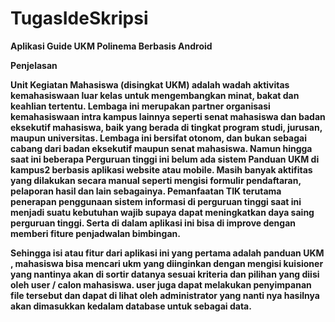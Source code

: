# TugasIdeSkripsi
<b>Aplikasi Guide UKM Polinema Berbasis Android <b>
  
Penjelasan

  Unit Kegiatan Mahasiswa (disingkat UKM) adalah wadah aktivitas kemahasiswaan luar kelas untuk mengembangkan minat, bakat dan keahlian tertentu. Lembaga ini merupakan partner organisasi kemahasiswaan intra kampus lainnya seperti senat mahasiswa dan badan eksekutif mahasiswa, baik yang berada di tingkat program studi, jurusan, maupun universitas. Lembaga ini bersifat otonom, dan bukan sebagai cabang dari badan eksekutif maupun senat mahasiswa.
Namun hingga saat ini beberapa Perguruan tinggi ini belum ada sistem Panduan UKM di kampus2 berbasis aplikasi website atau mobile. Masih banyak aktifitas yang dilakukan secara manual seperti mengisi formulir pendaftaran, pelaporan hasil dan lain sebagainya. Pemanfaatan TIK terutama penerapan penggunaan sistem informasi di perguruan tinggi saat ini menjadi suatu kebutuhan wajib supaya dapat meningkatkan daya saing perguruan tinggi. Serta di dalam aplikasi ini bisa di improve dengan memberi fiture penjadwalan bimbingan.

Sehingga isi atau fitur dari aplikasi ini yang pertama adalah panduan UKM , mahasiswa bisa mencari ukm yang diinginkan dengan mengisi kuisioner yang nantinya akan di sortir datanya sesuai kriteria dan pilihan yang diisi oleh user / calon mahasiswa. user juga dapat melakukan penyimpanan file tersebut dan dapat di lihat oleh administrator yang nanti nya hasilnya akan dimasukkan kedalam database untuk sebagai data. 
